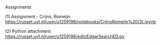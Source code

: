 Assignments

(1) Assignment - Crijns, Romeijn:
https://russet.uvt.nl/user/u1259198/notebooks/CrijnsRomeijn%20(3).ipynb

(2) Python attachment:
https://russet.uvt.nl/user/u1259198/edit/EdgarSearchED.py
